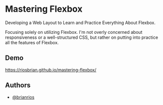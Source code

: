 # Mastering Flexbox

Developing a Web Layout to Learn and Practice Everything About Flexbox.

Focusing solely on utilizing Flexbox. I'm not overly concerned about responsiveness or a well-structured CSS, but rather on putting into practice all the features of Flexbox.

## Demo

https://riosbrian.github.io/mastering-flexbox/

## Authors

- [@brianrios](https://www.github.com/riosbrian)
